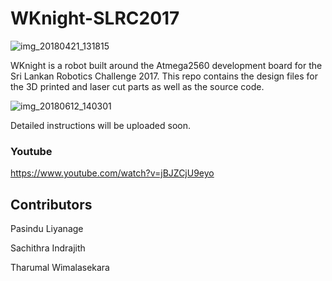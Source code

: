 # WKnight-SLRC2017

![img_20180421_131815](https://user-images.githubusercontent.com/20635670/51749433-57857e00-20d5-11e9-84a7-9a3e3ef785ee.jpg)


WKnight is a robot built around the Atmega2560 development board for the Sri Lankan Robotics Challenge 2017. This repo contains the design files for the 3D printed and laser cut parts as well as the source code.



![img_20180612_140301](https://user-images.githubusercontent.com/20635670/51749513-93b8de80-20d5-11e9-89c3-c183e0d6dc4b.jpg)


Detailed instructions will be uploaded soon.

### Youtube 
https://www.youtube.com/watch?v=jBJZCjU9eyo


## Contributors 

Pasindu Liyanage

Sachithra Indrajith

Tharumal Wimalasekara
